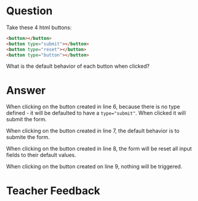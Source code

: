 # Question

Take these 4 html buttons:

```html
<button></button>
<button type="submit"></button>
<button type="reset"></button>
<button type="button"></button>
```

What is the default behavior of each button when clicked?

# Answer

When clicking on the button created in line 6, because there is no type defined - it will be defaulted to have a `type="submit"`. When clicked it will submit the form.

When clicking on the button created in line 7, the default behavior is to submite the form.

When clicking on the button created in line 8,
the form will be reset all input fields to their default values.

When clicking on the button created on line 9,
nothing will be triggered.

# Teacher Feedback

